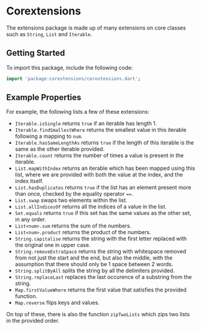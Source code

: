 # Corextensions

The extensions package is made up of many extensions on core classes such as `String`, `List` and `Iterable`.

## Getting Started

To import this package, include the following code:

``` dart
import 'package:corextensions/corextensions.dart';
```

## Example Properties

For example, the following lists a few of these extensions:

* `Iterable.isSingle` returns `true` if an iterable has length 1.
* `Iterable.findSmallestWhere` returns the smallest value in this iterable following a mapping to `num`.
* `Iterable.hasSameLengthAs` returns `true` if the length of this iterable is the same as the other iterable provided.
* `Iterable.count` returns the number of times a value is present in the iterable.
* `List.mapWithIndex` returns an iterable which has been mapped using this list, where we are provided with both the value at the index, and the index itself.
* `List.hasDuplicates` returns `true` if the list has an element present more than once, checked by the equality operator `==`.
* `List.swap` swaps two elements within the list.
* `List.allIndicesOf` returns all the indices of a value in the list.
* `Set.equals` returns `true` if this set has the same values as the other set, in any order.
* `List<num>.sum` returns the sum of the numbers.
* `List<num>.product` returns the product of the numbers.
* `String.capitalise` returns the string with the first letter replaced with the original one in upper case.
* `String.removeExtraSpace` returns the string with whitespace removed from not just the start and the end, but also the middle, with the assumption that there should only be 1 space between 2 words.
* `String.splitByAll` splits the string by all the delimiters provided.
* `String.replaceLast` replaces the last occurence of a substring from the string.
* `Map.firstValueWhere` returns the first value that satisfies the provided function.
* `Map.reverse` flips keys and values.

On top of these, there is also the function `zipTwoLists` which zips two lists in the provided order.

